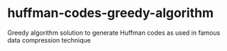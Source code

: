 # huffman-codes-greedy-algorithm
Greedy algorithm solution to generate Huffman codes as used in famous data compression technique
